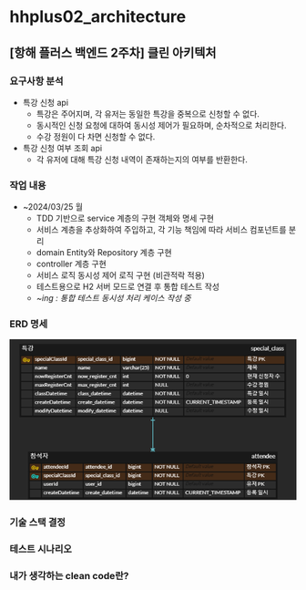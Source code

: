 # hhplus02_architecture

## [항해 플러스 백엔드 2주차] 클린 아키텍처

### 요구사항 분석
- 특강 신청 api
  - 특강은 주어지며, 각 유저는 동일한 특강을 중복으로 신청할 수 없다.
  - 동시적인 신청 요청에 대하여 동시성 제어가 필요하며, 순차적으로 처리한다.
  - 수강 정원이 다 차면 신청할 수 없다.
- 특강 신청 여부 조회 api
  - 각 유저에 대해 특강 신청 내역이 존재하는지의 여부를 반환한다.


### 작업 내용
- ~2024/03/25 월
    - TDD 기반으로 service 계층의 구현 객체와 명세 구현
    - 서비스 계층을 추상화하여 주입하고, 각 기능 책임에 따라 서비스 컴포넌트를 분리
    - domain Entity와 Repository 계층 구현
    - controller 계층 구현
    - 서비스 로직 동시성 제어 로직 구현 (비관적락 적용)
    - 테스트용으로 H2 서버 모드로 연결 후 통합 테스트 작성
    - *~ing : 통합 테스트 동시성 처리 케이스 작성 중*

### ERD 명세
![img.png](img.png)

### 기술 스택 결정

### 테스트 시나리오

### 내가 생각하는 clean code란?

